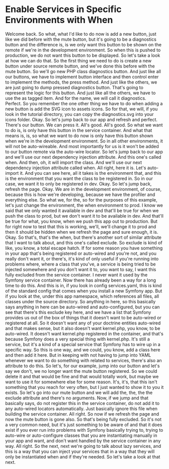 # Enable Services in Specific Environments with When

Welcome back. So what, what I'd like to do now is add a new button, just like we did
before with the mute button, but it's going to be a diagnostics button and the
difference is, is we only want this button to be shown on the remote if we're in the
development environment. So when this is pushed to production, we do not want this
button to be displayed. So let's take a look at how we can do that. So the first
thing we need to do is create a new button under source remote button, and we've done
this before with the mute button. So we'll go new PHP class diagnostics button. And
just like all our buttons, we have to implement button interface and then control
enter to implement the methods, the press method. And just like the others, we are
just going to dump pressed diagnostics button. That's going to represent the logic
for this button. And just like all the others, we have to use the as tagged item. And
for the name, we will call it diagnostics. Perfect. So you remember the one other
thing we have to do when adding a new button is add the SVG icon to assets icons. So
for that, we will, if you look in the tutorial directory, you can copy the
diagnostics.svg into your icons folder. Okay. So let's jump back to our app and
refresh and perfect. There's our button. We can press it. All's good. All's good. So
what we want to do is, is only have this button in the service container. And what
that means is, is, so what we want to do now is only have this button shown when
we're in the development environment. So in all other environments, it will not be
auto-wireable. And most importantly for us is it won't be added to our button remote
via the auto-wire locator. So let's jump back to our app and we'll use our next
dependency injection attribute. And this one's called when. And then, oh, it will
import the class. And we'll use our next dependency injection attribute called when.
All right, here it is. Let's auto-import it. And you can see here, all it takes is
the environment that, and this is the environment that you want the class to be
registered in. So in our case, we want it to only be registered in dev. Okay. So
let's jump back, refresh the page. Okay. We are in the development environment, of
course, because this is how we're developing, because we have the profiler and
everything else. So what we, for the, so for the purposes of this example, let's just
change the environment, the when environment to prod. I know we said that we only
wanted it available in dev and that'll be true for when we push the class to prod,
but we don't want it to be available in dev. And that'll be true for what, you know,
when we push this app out to production. But for right now to test that this is
working, we'll, we'll change it to prod and then it should be hidden when we refresh
the page and sure enough, it is. Okay. So that's, that's the when, but there's
another sort of similar attribute that I want to talk about, and this one's called
exclude. So exclude is kind of like, you know, a total escape hatch. If for some
reason you have something in your app that's being registered or auto-wired and
you're not, and you really don't want it, or there's, it's kind of only useful if
you're running into problems where, where a class that you've, a service is being
tried to be injected somewhere and you don't want it to, you want to say, I want this
fully excluded from the service container. I never want it used by the Symfony
service container. Now there has already been a way for a long time to do this. And
this is in, if you look in config services.yaml, this is kind of the standard config
that comes when you install a new Symfony app. But if you look at the, under this app
namespace, which references all files, all classes under the source directory. So
anything in here, so this basically says anything in here can be auto-wired and
auto-configured, but you can see that there's this exclude key here, and we have a
list that Symfony provides us out of the box of things that it doesn't want to be
auto-wired or registered at all. So it doesn't want any of your doctrine entities
auto-wired and that makes sense, but it also doesn't want kernel.php, you know, to be
auto-wired. It doesn't want kernel.php registered in the container, and that's
because Symfony does a very special thing with kernel.php. It's still a service, but
it's a kind of a special service that Symfony has to wire up in a specific way. So
this is one way, and we could, you know, add a class here and then add it here. But
in keeping with not having to jump into YAML whenever we want to do something with
related to services, there's also an attribute to do this. So let's, for our example,
jump into our button and let's say we don't, we no longer want the mute button
registered. So we could delete it and that would be fine and that would totally work,
but maybe we want to use it for somewhere else for some reason. It's, it's, that this
isn't something that you reach for very often, but I just wanted to show it to you it
exists. So let's go into our mute button and we will add the, the, the the exclude
attribute and there's no arguments. Now, if we jump and that basically says, do not
register this in the service container, do not add it to any auto-wired locators
automatically. Just basically ignore this file when building the service container.
All right. So now if we refresh the page and now the mute button is gone also. So
that's being fully excluded. So it's not a very common need, but it's just something
to be aware of and that it does exist if you ever run into problems with Symfony
basically trying to, trying to auto-wire or auto-configure classes that you are
instantiating manually in your app and want, and don't want handled by the service
container in any way. All right. So the next, next we're going to talk about lazy
services, and this is a way that you can inject your services that in a way that they
will only be instantiated when and if they're needed. So let's take a look at that
next.
